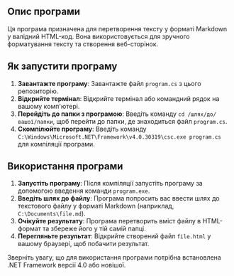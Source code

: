 ## Опис програми

Ця програма призначена для перетворення тексту у форматі Markdown у валідний HTML-код. Вона використовується для зручного форматування тексту та створення веб-сторінок.

## Як запустити програму

1. **Завантажте програму**: Завантажте файл `program.cs` з цього репозиторію.
2. **Відкрийте термінал**: Відкрийте термінал або командний рядок на вашому комп'ютері.
3. **Перейдіть до папки з програмою**: Введіть команду `cd /шлях/до/вашої/папки`, щоб перейти до папки, де знаходиться файл `program.cs`.
4. **Скомпілюйте програму**: Введіть команду `C:\Windows\Microsoft.NET\Framework\v4.0.30319\csc.exe program.cs` для компіляції програми.

## Використання програми

1. **Запустіть програму**: Після компіляції запустіть програму за допомогою введення команди `program.exe`.
2. **Введіть шлях до файлу**: Програма попросить вас ввести шлях до текстового файлу у форматі Markdown (наприклад, `C:\Documents\file.md`).
3. **Очікуйте результату**: Програма перетворить вміст файлу в HTML-формат та збереже його у тій самій папці.
4. **Перегляньте результат**: Відкрийте створений файл `file.html` у вашому браузері, щоб побачити результат.

Зверніть увагу, що для використання програми потрібна встановлена .NET Framework версії 4.0 або новішої.
